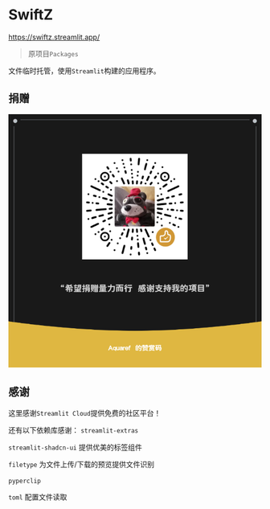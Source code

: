 # SwiftZ
https://swiftz.streamlit.app/

> 原项目`Packages`

文件临时托管，使用`Streamlit`构建的应用程序。

## 捐赠
![image](pages/微信捐赠.png)

## 感谢
这里感谢`Streamlit Cloud`提供免费的社区平台！

还有以下依赖库感谢：
`streamlit-extras`

`streamlit-shadcn-ui`
提供优美的标签组件

`filetype`
为文件上传/下载的预览提供文件识别

`pyperclip`

`toml`
配置文件读取